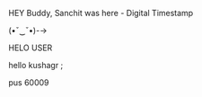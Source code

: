 HEY Buddy, Sanchit was here - Digital Timestamp 


(•ˇ‿ˇ•)-→

HELO USER


hello kushagr ;

pus 60009